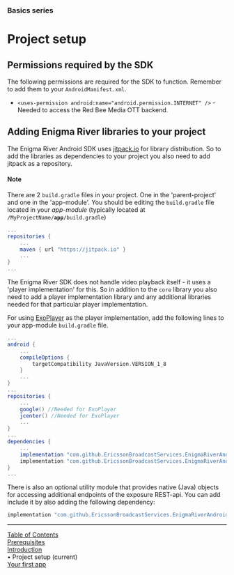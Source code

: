 ### Basics series
# Project setup
## Permissions required by the SDK
The following permissions are required for the SDK to function. Remember to add them to your `AndroidManifest.xml`.
* `<uses-permission android:name="android.permission.INTERNET" />` - Needed to access the Red Bee Media OTT backend.

## Adding Enigma River libraries to your project
The Enigma River Android SDK uses [jitpack.io](https://jitpack.io/) for library distribution. So to add the libraries as dependencies to your project you also need to add jitpack as a repository.
#### Note
There are 2 `build.gradle` files in your project. One in the 'parent-project' and one in the 'app-module'. You should be editing the `build.gradle` file located in your *app-module* (typically located at <code>/MyProjectName/<b>app</b>/build.gradle</code>)
```gradle
...
repositories {
	...
	maven { url "https://jitpack.io" }
	...
}
...
```

The Enigma River SDK does not handle video playback itself - it uses a 'player implementation' for this. So in addition to the `core` library you also need to add a player implementation library and any additional libraries needed for that particular player implementation. 

For using [ExoPlayer](https://github.com/google/ExoPlayer/tree/r2.9.1) as the player implementation, add the following lines to your app-module `build.gradle` file.
```gradle
...
android {
    ...
    compileOptions {
        targetCompatibility JavaVersion.VERSION_1_8
    }
    ...
}
...
repositories {
    ...
    google() //Needed for ExoPlayer
    jcenter() //Needed for ExoPlayer
    ...
}
...
dependencies {
    ...
    implementation "com.github.EricssonBroadcastServices.EnigmaRiverAndroid:core:r3.3.3-Beta-5"
    implementation "com.github.EricssonBroadcastServices.EnigmaRiverAndroid:exoplayerintegration:r3.3.3-Beta-5"
}
...
```

There is also an optional utility module that provides native (Java) objects for accessing additional endpoints of the exposure REST-api. You can add include it by also adding the following dependency:
```gradle
implementation "com.github.EricssonBroadcastServices.EnigmaRiverAndroid:exposureUtils:r3.3.3-Beta-5"
```


___
[Table of Contents](../index.md)<br/>
[Prerequisites](prerequisites.md)<br/>
[Introduction](introduction.md)<br/>
&bull; Project setup (current)<br/>
[Your first app](your_first_app.md)<br/>
